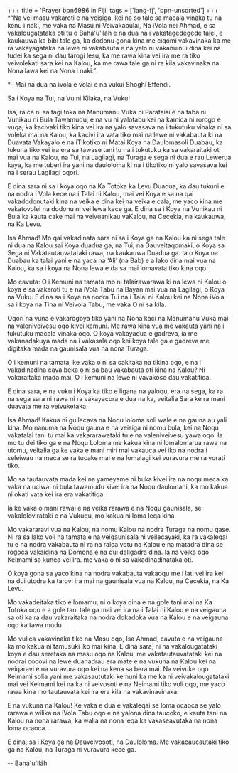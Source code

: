 +++
title = 'Prayer bpn6986 in Fiji'
tags = ['lang-fj', 'bpn-unsorted']
+++
*“Na vei masu vakaroti e na veisiga, kei na so tale sa macala vinaka tu na kenu i naki, me vaka na Masu ni Veivakabulai, Na iVola nei Ahmad, e sa vakalougatataka oti tu o Bahá'u'lláh e na dua na i vakatagedegede talei, e kaukauwa ka bibi tale ga, ka dodonu gona kina me ciqomi vakavinaka ka me ra vakayagataka na lewe ni vakabauta e na yalo ni vakanuinui dina kei na tudei ka sega ni dau tarogi lesu, ka me rawa kina vei ira me ra tiko veivolekati sara kei na Kalou, ka me rawa tale ga ni ra kila vakavinaka na Nona lawa kei na Nona i naki.”

*-	Mai na dua na ivola e volai e na vukui Shoghi Effendi.

Sa i Koya na Tui, na Vu ni Kilaka, na Vuku!

Isa, raica ni sa tagi toka na Manumanu Vuka ni Parataisi e na taba ni Vunikau ni Bula Tawamudu, e na vu ni yalotabu kei na kamica ni rorogo e vuqa, ka kacivaki tiko kina vei ira na yalo savasava na i tukutuku vinaka ni sa voleka mai na Kalou, ka kacivi ira vata tiko mai na lewe ni vakabauta ki na Duavata Vakayalo e na iTikotiko ni Matai Koya na Daulomasoli Duabau, ka tukuna tiko vei ira era sa tawase tani tu na i tukutuku ka sa vakaraitaki oti mai vua na Kalou, na Tui, na Lagilagi, na Turaga e sega ni dua e rau Lewerua kaya, ka me tuberi ira yani na dauloloma ki na i tikotiko ni yalo savasava kei na i serau Lagilagi oqori.

E dina sara ni sa i koya oqo na Ka Totoka ka Levu Duadua, ka dau tukuni e na nodra i Vola kece na i Talai ni Kalou, mai vei Koya e sa na qai vakadodonutaki kina na veika e dina kei na veika e cala, me yaco kina me vakatovolei na dodonu ni vei lewa kece ga. E dina sa i Koya na Vunikau ni Bula ka kauta cake mai na veivuanikau vaKalou, na Cecekia, na kaukauwa, na Ka Levu.

Isa Ahmad! Mo qai vakadinata sara ni sa i Koya ga na Kalou ka ni sega tale ni dua na Kalou sai Koya duadua ga, na Tui, na Dauveitaqomaki, o Koya sa Sega ni Vakatautauvatataki rawa, na kaukauwa Duadua ga. Ia o Koya na Duabau ka talai yani e na yaca na ‘Ali’ (na Báb) e a lako dina mai vua na Kalou, ka sa i koya na Nona lewa e da sa mai lomavata tiko kina oqo.

Mo cavuta: O i Kemuni na tamata mo ni talairawarawa ki na lewa ni Kalou o koya e sa vakaroti tu e na iVola Tabu na Bayan mai vua na Lagilagi, o Koya na Vuku. E dina sa i Koya na nodra Tui na i Talai ni Kalou kei na Nona iVola sa i koya na Tina ni Veivola Tabu, me vaka O ni sa kila.

Oqori na vuna e vakarogoya tiko yani na Nona kaci na Manumanu Vuka mai na valeniveivesu oqo kivei kemuni. Me rawa kina vua me vakauta yani na i tukutuku macala vinaka oqo. O koya vakayadua e gadreva, ia me vakanadakuya mada na i vakasala oqo kei koya tale ga e gadreva me digitaka mada na gaunisala vua na nona Turaga.

O i kemuni na tamata, ke vaka o ni sa cakitaka na tikina oqo, e na i vakadinadina cava beka o ni sa bau vakabauta oti kina na Kalou? Ni vakaraitaka mada mai, O i kemuni na lewe ni vavakoso dau vakatitiqa.

E dina sara, e na vuku i Koya ka tiko e ligana na yaloqu, era na sega, ka ra na sega sara ni rawa ni ra vakayacora e dua na ka, veitalia Sara ke ra mani duavata me ra veivuketaka.

Isa Ahmad! Kakua ni guilecava na Noqu loloma soli wale e na gauna au yali kina. Mo nanuma na Noqu gauna e na veisiga ni nomu bula, kei na Noqu vakatalai tani tu mai ka vakararawataki tu e na valeniveivesu yawa oqo. Ia mo tu dei tiko ga e na Noqu Loloma me kakua kina ni lomalomarua rawa na utomu, veitalia ga ke vaka e mani miri mai vakauca vei iko na nodra i seleiwau na meca se ra tucake mai e na lomalagi kei vuravura me ra vorati tiko.

Mo sa tautauvata mada kei na yameyame ni buka kivei ira na noqu meca ka vaka na uciwai ni bula tawamudu kivei ira na Noqu daulomani, ka mo kakua ni okati vata kei ira era vakatitiqa.

Ia ke vaka o mani rawai e na veika rarawa e na Noqu gaunisala, se vakalolovirataki e na Vukuqu, mo kakua ni loma leqa kina.

Mo vakararavi vua na Kalou, na nomu Kalou na nodra Turaga na nomu qase. Ni ra sa lako voli na tamata e na veigaunisala ni veilecayaki, ka ra vakaleqai tu e na nodra vakabauta ni ra na raica votu na Kalou e na matadra dina se rogoca vakaidina na Domona e na dui daligadra dina. Ia na veika oqo Keimami sa kunea vei ira. me vaka o ni sa vakadinadinataka oti.

O koya gona sa yaco kina na nodra vakabauta vakaoqu me i lati vei ira kei na dui utodra ka tarovi ira mai na gaunisala vua na Kalou, na Cecekia, na Ka Levu.

Mo vakadeitaka tiko e lomamu, ni o koya dina e na gole tani mai na Ka Totoka oqo e a gole tani tale ga mai vei ira na i Talai ni Kalou e na veigauna sa oti ka ra dau vakaraitaka na nodra dokadoka vua na Kalou e na veigauna oqo ka tawa mudu.

Mo vulica vakavinaka tiko na Masu oqo, Isa Ahmad, cavuta e na veigauna ka mo kakua ni tamusuki iko mai kina. E dina sara, ni na vakalougatataki koya e dau seretaka na masu oqo na Kalou, me vakatautauvatataki kei na nodrai cocovi na lewe duanadrau era mate e na vukuna na Kalou kei na veiqaravi e na vuravura oqo kei na kena sa bera mai. Na veivuke oqo Keimami solia yani me vakasaututaki kemuni ka me ka ni veivakalougatataki mai vei Keimami kei na ka ni veivosoti e na Neimami tiko voli oqo, me yaco rawa kina mo tautauvata kei ira era kila na vakavinavinaka.

E na vukuna na Kalou! Ke vaka e dua e vakaleqai se loma ocaoca se yalo rarawa e wilika na iVola Tabu oqo e na yalona dina taucoko, e kauta tani na Kalou na nona rarawa, ka walia na nona leqa ka vakaseavutaka na nona loma ocaoca.

E dina, sa i Koya ga na Dauveivosoti, na Dauloloma. Me vakacaucautaki tiko ga na Kalou, na Turaga ni vuravura kece ga.

-- Bahá'u'lláh
